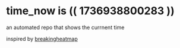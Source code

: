 # time_now is (( 1736938800283 ))

an automated repo that shows the currnent time

inspired by [breakingheatmap](https://github.com/breakingheatmap/breakingheatmap)